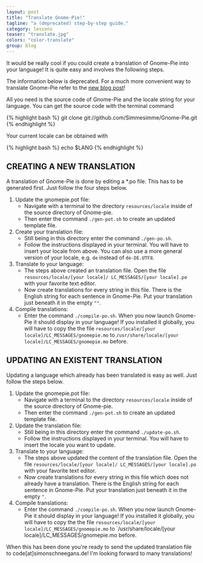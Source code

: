 ```yaml
---
layout: post
title: "Translate Gnome-Pie!"
tagline: "a (deprecated) step-by-step guide."
category: lessons
teaser: "translate.jpg"
colors: "color-translate"
group: blog
---
```


It would be really cool if you could create a translation of Gnome-Pie into your language! It is quite easy and involves the following steps.

<!--more-->

<div class="alert well">The information below is deprecated. For a much more convenient way to translate Gnome-Pie refer to the <a href ="{% post_url 2015-08-07-translate-gnome-pie %}">new blog post</a>!</div>

All you need is the source code of Gnome-Pie and the locale string for your language. You can get the source code with the terminal command

{% highlight bash %}
git clone git://github.com/Simmesimme/Gnome-Pie.git
{% endhighlight %}

Your current locale can be obtained with

{% highlight bash %}
echo $LANG
{% endhighlight %}

## CREATING A NEW TRANSLATION

A translation of Gnome-Pie is done by editing a *.po file. This has to be generated first. Just follow the four steps below.

<ol>
    <li> Update the gnomepie.pot file:
    <ul>
        <li>Navigate with a terminal to the directory <code>resources/locale</code> inside of the source directory of Gnome-pie.</li>
        <li>Then enter the command <code>./gen-pot.sh</code> to create an updated template file.</li>
    </ul>
    </li>
    <li> Create your translation file:
    <ul>
        <li>Still being in this directory enter the command <code>./gen-po.sh</code>.</li>
        <li>Follow the instructions displayed in your terminal. You will have to insert your locale from above. You can also use a more general version of your locale, e.g. <code>de</code> instead of <code>de-DE.UTF8</code>.</li>
    </ul>
    </li>
    <li> Translate to your language:
    <ul>
        <li>The steps above created an translation file. Open the file <code>resources/locale/[your locale]/ LC_MESSAGES/[your locale].po</code> with your favorite text editor.</li>
        <li>Now create translations for every string in this file. There is the English string for each sentence in Gnome-Pie. Put your translation just beneath it in the empty <code>""</code>.</li>
    </ul>
    </li>
    <li> Compile translations:
    <ul>
        <li>Enter the command <code>./compile-po.sh</code>. When you now launch Gnome-Pie it should display in your language! If you installed it globally, you will have to copy the the file <code>resources/locale/[your locale]/LC_MESSAGES/gnomepie.mo</code> to <code>/usr/share/locale/[your locale]/LC_MESSAGES/gnomepie.mo</code> before.</li>
    </ul>
    </li>
</ol>


## UPDATING AN EXISTENT TRANSLATION

Updating a language which already has been translated is easy as well. Just follow the steps below.

<ol>
    <li> Update the gnomepie.pot file:
    <ul>
        <li>Navigate with a terminal to the directory <code>resources/locale</code> inside of the source directory of Gnome-pie.</li>
        <li>Then enter the command <code>./gen-pot.sh</code> to create an updated template file.</li>
    </ul>
    </li>
    <li> Update the translation file:
    <ul>
        <li>Still being in this directory enter the command <code>./update-po.sh</code>.</li>
        <li>Follow the instructions displayed in your terminal. You will have to insert the locale you want to update.</li>
    </ul>
    </li>
    <li> Translate to your language:
    <ul>
        <li>The steps above updated the content of the translation file. Open the file <code>resources/locale/[your locale]/ LC_MESSAGES/[your locale].po</code> with your favorite text editor.</li>
        <li>Now create translations for every string in this file which does not already have a translation. There is the English string for each sentence in Gnome-Pie. Put your translation just beneath it in the empty <code>"</code>.</li>
    </ul>
    </li>
    <li> Compile translations:
    <ul>
        <li>Enter the command <code>./compile-po.sh</code>. When you now launch Gnome-Pie it should display in your language! If you installed it globally, you will have to copy the the file <code>resources/locale/[your locale]/LC_MESSAGES/gnomepie.mo</code> to ´/usr/share/locale/[your locale]/LC_MESSAGES/gnomepie.mo</code> before.</li>
    </ul>
    </li>
</ol>

When this has been done you're ready to send the updated translation file to code[at]simonschneegans.de! I'm looking forward to many translations!
